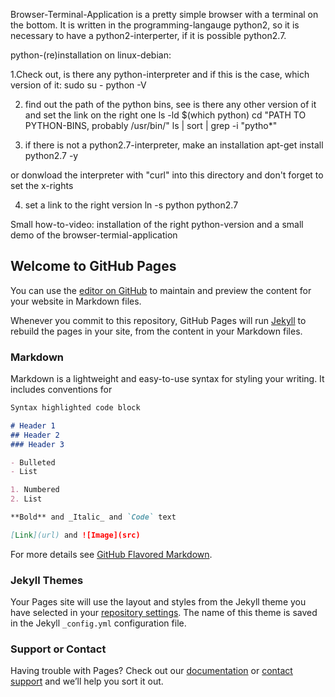 Browser-Terminal-Application is a pretty simple browser with a terminal on the bottom. It is written in the programming-langauge python2, so it is necessary to have a python2-interperter, if it is possible python2.7.

python-(re)installation on linux-debian:

1.Check out, is there any python-interpreter and if this is the case, which version of it:
sudo su - 
python -V

2. find out the path of the python bins, see is there any other version of it and set the link on the right one
ls -ld $(which python)
cd "PATH TO PYTHON-BINS, probably /usr/bin/"
ls | sort | grep -i "pytho*"

3. if there is not a python2.7-interpreter, make an installation
apt-get install python2.7 -y

or donwload the interpreter with "curl" into this directory and don't forget to set the x-rights

4. set a link to the right version
ln -s python python2.7

Small how-to-video: installation of the right python-version and a small demo of the browser-termial-application 


## Welcome to GitHub Pages

You can use the [editor on GitHub](https://github.com/denikom72/browser-terminal-application/edit/master/README.md) to maintain and preview the content for your website in Markdown files.

Whenever you commit to this repository, GitHub Pages will run [Jekyll](https://jekyllrb.com/) to rebuild the pages in your site, from the content in your Markdown files.

### Markdown

Markdown is a lightweight and easy-to-use syntax for styling your writing. It includes conventions for

```markdown
Syntax highlighted code block

# Header 1
## Header 2
### Header 3

- Bulleted
- List

1. Numbered
2. List

**Bold** and _Italic_ and `Code` text

[Link](url) and ![Image](src)
```

For more details see [GitHub Flavored Markdown](https://guides.github.com/features/mastering-markdown/).

### Jekyll Themes

Your Pages site will use the layout and styles from the Jekyll theme you have selected in your [repository settings](https://github.com/denikom72/browser-terminal-application/settings). The name of this theme is saved in the Jekyll `_config.yml` configuration file.

### Support or Contact

Having trouble with Pages? Check out our [documentation](https://help.github.com/categories/github-pages-basics/) or [contact support](https://github.com/contact) and we’ll help you sort it out.

